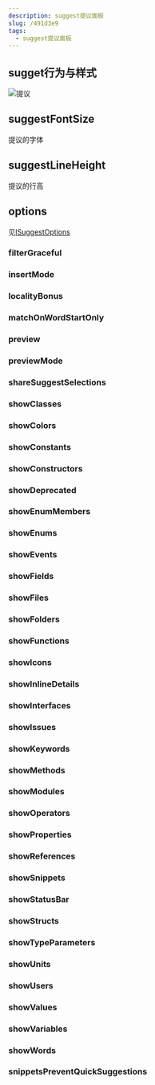 ```yaml
---
description: suggest提议面板
slug: /491d3e9
tags: 
  - suggest提议面板
---
```


## sugget行为与样式

![提议](@site/static/third/monaco02.png)


## suggestFontSize
提议的字体


## suggestLineHeight
提议的行高


## options
见[ISuggestOptions](https://microsoft.github.io/monaco-editor/api/interfaces/monaco.editor.ISuggestOptions.html)

### filterGraceful
### insertMode
### localityBonus
### matchOnWordStartOnly
### preview
### previewMode
### shareSuggestSelections
### showClasses
### showColors
### showConstants
### showConstructors
### showDeprecated
### showEnumMembers
### showEnums
### showEvents
### showFields
### showFiles
### showFolders
### showFunctions
### showIcons
### showInlineDetails
### showInterfaces
### showIssues
### showKeywords
### showMethods
### showModules
### showOperators
### showProperties
### showReferences
### showSnippets
### showStatusBar
### showStructs
### showTypeParameters
### showUnits
### showUsers
### showValues
### showVariables
### showWords
### snippetsPreventQuickSuggestions